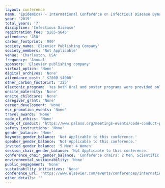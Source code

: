 ```yaml
---
layout: conference 
name: 'Epidemics7 - International Conference on Infectious Disease Dynamics'
year: '2019'
total_years: '7'
discipline: 'Infectious Disease'
registration_fee: '$265-$645'
attendees: '450'
carbon_footprint: '900'
society_name: 'Elsevier Publishing Company'
society_members: 'Not Applicable'
venue: 'Charleston, USA'
frequency: 'Annual'
sponsors: 'Elsevier publishing company'
virtual_option: 'None'
digital_archives: 'None'
attendance_cost: ' $2000-$4000'
other_carbon_footprint: '225'
electonic_program: 'Yes both Oral and poster programs were provided online on the conference website. A conference App was also provided.'
onsite_maternity: 'None'
onsite_childcare: 'None'
caregiver_grant: 'None'
career_development: 'None'
ecr_promotion_events: 'None'
travel_awards: 'None'
code_of_ethics: 'None'
code_of_conduct: 'https://www.palass.org/meetings-events/code-conduct-palaeontological-association-meetings'
safety_instructions: 'None'
gender_balance: 'None'
keynote_gender_balance: 'Not Applicable to this conference.'
speaker_gender_balance: 'Not Applicable to this conference.'
invited_gender_balance: '5 Men: 4 Women'
session_chair_gender_balance: 'Not Applicable to this conference.'
conference_chair_gender_balance: 'Conference chairs: 2 Men, Scientific committee: 4 Men: 4 Women'
environmental_sustainability: 'None'
public_engagement: 'None'
sustainability_initiatives: 'None'
conference_url: 'https://www.elsevier.com/events/conferences/international-conference-on-infectious-disease-dynamics'
other_details: ''
---
```

